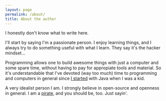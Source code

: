 ```yaml
---
layout: page
permalink: /about/
title: About the author
---
```


I honestly don't know what to write here.

I'll start by saying I'm a passionate person. I enjoy learning things, and I always try to do something useful with what I learn. They say it's the hacker mindset...

Programming allows one to build awesome things with just a computer and some spare time, without having to pay for appropiate tools and material. So it's understandable that I've devoted (way too much) time to programming and computers in general since [I started](http://jmendeth.com/blog/how-it-all-started) with Java when I was a kid.

A very idealist person I am. I strongly believe in open-source and openness in general. I am a [pirate](https://en.wikipedia.org/wiki/Pirate_Party), and you should be, too. Just sayin'.
